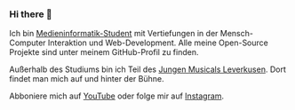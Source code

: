 ### Hi there 👋

Ich bin [Medieninformatik-Student](https://medieninformatik.th-koeln.de/) mit Vertiefungen in der Mensch-Computer Interaktion und Web-Development. Alle meine Open-Source Projekte sind unter meinem GitHub-Profil zu finden.

Außerhalb des Studiums bin ich Teil des [Jungen Musicals Leverkusen](http://www.jungesmusical.de). Dort findet man mich auf und hinter der Bühne.

Abboniere mich auf [YouTube](https://www.youtube.com/channel/UChP5E_9YC5LSierF2bijG3Q) oder folge mir auf [Instagram](https://www.instagram.com/finn_nils/).
